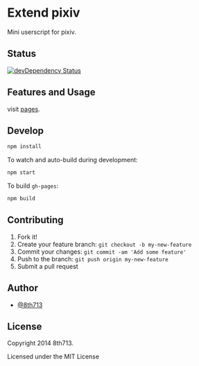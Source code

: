 Extend pixiv
=====

Mini userscript for pixiv.

## Status
[![devDependency Status](https://david-dm.org/8th713/extend-pixiv/dev-status.svg?style=flat)](https://david-dm.org/8th713/extend-pixiv#info=devDependencies)

## Features and Usage
visit [pages](http://8th713.github.io/extend-pixiv/).

## Develop
``` sh
npm install
```

To watch and auto-build during development:
``` sh
npm start
```

To build `gh-pages`:
``` sh
npm build
```

## Contributing
1. Fork it!
2. Create your feature branch: `git checkout -b my-new-feature`
3. Commit your changes: `git commit -am 'Add some feature'`
4. Push to the branch: `git push origin my-new-feature`
5. Submit a pull request

## Author
* [@8th713](https://github.com/8th713)

## License
Copyright 2014 8th713.

Licensed under the MIT License
